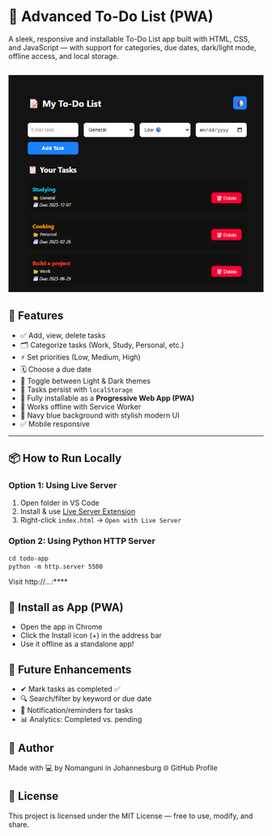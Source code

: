 # 📝 Advanced To-Do List (PWA)

A sleek, responsive and installable To-Do List app built with HTML, CSS, and JavaScript — with support for categories, due dates, dark/light mode, offline access, and local storage.

![Screenshot](todolist.png)
---

## 🚀 Features

- ✅ Add, view, delete tasks
- 🗂️ Categorize tasks (Work, Study, Personal, etc.)
- ⚡ Set priorities (Low, Medium, High)
- 🗓️ Choose a due date
- 🌙 Toggle between Light & Dark themes
- 💾 Tasks persist with `localStorage`
- 📲 Fully installable as a **Progressive Web App (PWA)**
- 🛜 Works offline with Service Worker
- 🎨 Navy blue background with stylish modern UI
- ✅ Mobile responsive

---

## 📦 How to Run Locally

### Option 1: Using Live Server
1. Open folder in VS Code
2. Install & use [Live Server Extension](https://marketplace.visualstudio.com/items?itemName=ritwickdey.LiveServer)
3. Right-click `index.html` → `Open with Live Server`

### Option 2: Using Python HTTP Server

```
cd todo-app
python -m http.server 5500
```
Visit http://***.*.*.*:****

## 📱 Install as App (PWA)

- Open the app in Chrome
- Click the Install icon (+) in the address bar
- Use it offline as a standalone app!

## 🧠 Future Enhancements

- ✔ Mark tasks as completed ✅
- 🔍 Search/filter by keyword or due date
- 🔔 Notification/reminders for tasks
- 📊 Analytics: Completed vs. pending

## 👤 Author

Made with 💻 by Nomanguni in Johannesburg
🌐 GitHub Profile

## 📝 License

This project is licensed under the MIT License — free to use, modify, and share.
